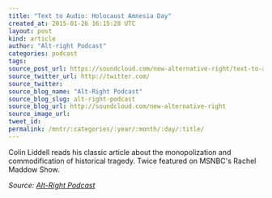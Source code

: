 ```yaml
---
title: "Text to Audio: Holocaust Amnesia Day"
created_at: 2015-01-26 16:15:28 UTC
layout: post
kind: article
author: "Alt-right Podcast"
categories: podcast
tags: 
source_post_url: https://soundcloud.com/new-alternative-right/text-to-audio-holocaust-amnesia-day
source_twitter_url: http://twitter.com/
source_twitter: 
source_blog_name: "Alt-Right Podcast"
source_blog_slug: alt-right-podcast
source_blog_url: http://soundcloud.com/new-alternative-right
source_image_url: 
tweet_id:
permalink: /mntr/:categories/:year/:month/:day/:title/
---
```

Colin Liddell reads his classic article about the monopolization and commodification of historical tragedy. Twice featured on MSNBC's Rachel Maddow Show.<div class="">
    <i>Source: <a href="http://soundcloud.com/new-alternative-right">Alt-Right Podcast</a></i>
</div>
